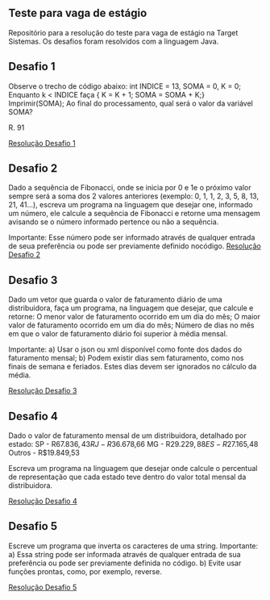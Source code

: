 ## Teste para vaga de estágio
Repositório para a resolução do teste para vaga de estágio na Target Sistemas.
Os desafios foram resolvidos com a linguagem Java.

## Desafio 1
Observe o trecho de código abaixo: int INDICE = 13, SOMA = 0, K = 0; Enquanto k < INDICE faça { K = K + 1; SOMA = SOMA + K;} Imprimir(SOMA); Ao final do processamento, qual será o valor da variável SOMA?

R. 91

[Resolução Desafio 1](https://github.com/taisdeandrade/teste-target-sistemas/tree/main/valor-soma)

## Desafio 2
Dado a sequência de Fibonacci, onde se inicia por 0 e 1e o próximo valor sempre será a soma dos 2 valores anteriores (exemplo: 0, 1, 1, 2, 3, 5, 8, 13, 21, 41...), escreva um programa na linguagem que desejar one, informado um número, ele calcule a sequência de Fibonacci e retorne uma mensagem avisando se o número informado pertence ou não a sequência.

Importante: Esse número pode ser informado através de qualquer entrada de seua preferência ou pode ser previamente definido nocódigo.
[Resolução Desafio 2](https://github.com/taisdeandrade/teste-target-sistemas/tree/main/fibonacci)


## Desafio 3
Dado um vetor que guarda o valor de faturamento diário de uma distribuidora, faça um programa, na linguagem que desejar, que calcule e retorne: O menor valor de faturamento ocorrido em um dia do mês; O maior valor de faturamento ocorrido em um dia do mês; Número de dias no mês em que o valor de faturamento diário foi superior à média mensal.

Importante: a) Usar o json ou xml disponível como fonte dos dados do faturamento mensal; b) Podem existir dias sem faturamento, como nos finais de semana e feriados. Estes dias devem ser ignorados no cálculo da média.

[Resolução Desafio 3](https://github.com/taisdeandrade/teste-target-sistemas/tree/main/faturamento)

## Desafio 4
Dado o valor de faturamento mensal de um distribuidora, detalhado por estado: SP - R$67.836,43 RJ - R$36.678,66 MG - R$29.229,88 ES - R$27.165,48 Outros - R$19.849,53

Escreva um programa na linguagem que desejar onde calcule o percentual de representação que cada estado teve dentro do valor total mensal da distribuidora.

[Resolução Desafio 4](https://github.com/taisdeandrade/teste-target-sistemas/tree/main/percentual-mensal)

## Desafio 5
Escreve um programa que inverta os caracteres de uma string. Importante: a) Essa string pode ser informada através de qualquer entrada de sua preferência ou pode ser previamente definida no código. b) Evite usar funções prontas, como, por exemplo, reverse.

[Resolução Desafio 5](https://github.com/taisdeandrade/teste-target-sistemas/tree/main/reverter)
